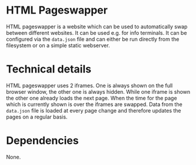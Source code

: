 # HTML Pageswapper

HTML pageswapper is a website which can be used to automatically swap between
different websites. It can be used e.g. for info terminals.
It can be configured via the `data.json` file and can either be run directly from
the filesystem or on a simple static webserver.

# Technical details

HTML pageswapper uses 2 iframes. One is always shown on the full browser window,
the other one is always hidden. While one iframe is shown the other one already
loads the next page. When the time for the page which is currently shown is over
the iframes are swapped.
Data from the `data.json` file is loaded at every page change and therefore
updates the pages on a regular basis.

# Dependencies

None.
